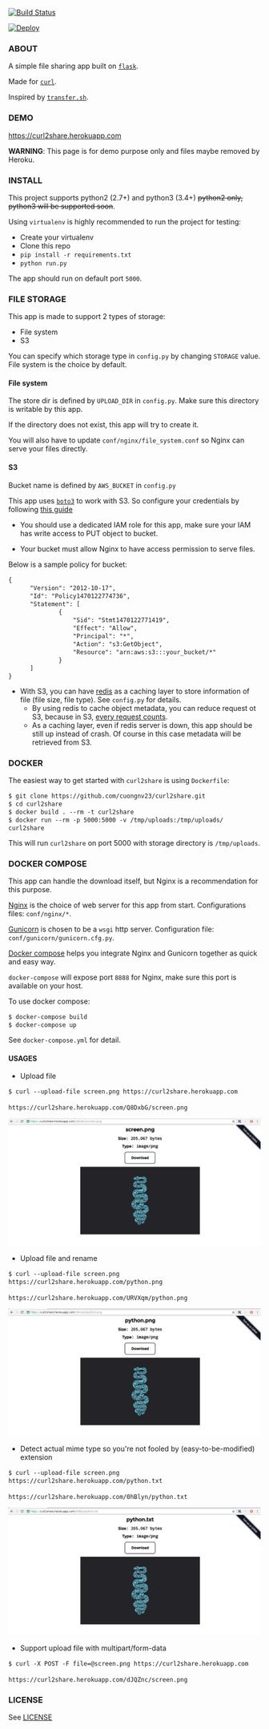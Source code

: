 [![Build Status](https://travis-ci.org/cuongnv23/curl2share.svg?branch=master)](https://travis-ci.org/cuongnv23/curl2share)

[![Deploy](https://www.herokucdn.com/deploy/button.svg)](https://heroku.com/deploy?template=https://github.com/cuongnv23/curl2share)

### ABOUT

A simple file sharing app built on [`flask`](https://github.com/pallets/flask).

Made for [`curl`](https://curl.haxx.se/).

Inspired by [`transfer.sh`](https://github.com/dutchcoders/transfer.sh/).

### DEMO

https://curl2share.herokuapp.com

**WARNING**: This page is for demo purpose only and files maybe removed by Heroku.

### INSTALL

This project supports python2 (2.7+) and python3 (3.4+) ~~python2 only, python3 
will be supported soon~~.

Using `virtualenv` is highly recommended to run the project for testing:

- Create your virtualenv
- Clone this repo
- `pip install -r requirements.txt`
- `python run.py`

The app should run on default port `5000`.

### FILE STORAGE

This app is made to support 2 types of storage:

- File system
- S3


You can specify which storage type in `config.py` by changing `STORAGE` value.
File system is the choice by default.

#### File system

The store dir is defined by `UPLOAD_DIR` in `config.py`. Make sure this
directory is writable by this app.

If the directory does not exist, this app will try to create it.

You will also have to update `conf/nginx/file_system.conf` so Nginx can serve
your files directly.

#### S3

Bucket name is defined by `AWS_BUCKET` in `config.py`

This app uses [`boto3`](https://github.com/boto/boto3) to work with S3. 
So configure your credentials by following [this guide](http://boto3.readthedocs.io/en/latest/guide/quickstart.html#configuration)


- You should use a dedicated IAM role for this app, make sure your IAM has write 
access to PUT object to bucket.

- Your bucket must allow Nginx to have access permission to serve files.

Below is a sample policy for bucket:

  ```
  {
        "Version": "2012-10-17",
        "Id": "Policy1470122774736",
        "Statement": [
                {
                    "Sid": "Stmt1470122771419",
                    "Effect": "Allow",
                    "Principal": "*",
                    "Action": "s3:GetObject",
                    "Resource": "arn:aws:s3:::your_bucket/*"
                }
        ]
  }
  ```
- With S3, you can have [redis](https://github.com/antirez/redis) as a caching layer to store information
of file (file size, file type). See `config.py` for details. 
    - By using redis to cache object metadata, you can reduce request ot S3, because in S3, [every request
      counts](https://aws.amazon.com/s3/pricing/).
    - As a caching layer, even if redis server is down, this app should be still up instead of crash. Of course in this
      case metadata will be retrieved from S3.

### DOCKER

The easiest way to get started with `curl2share` is using `Dockerfile`:

```
$ git clone https://github.com/cuongnv23/curl2share.git
$ cd curl2share
$ docker build . --rm -t curl2share
$ docker run --rm -p 5000:5000 -v /tmp/uploads:/tmp/uploads/ curl2share
```

This will run `curl2share` on port 5000 with storage directory is `/tmp/uploads`.


### DOCKER COMPOSE

This app can handle the download itself, but Nginx is a recommendation for this
purpose.

[Nginx](https://github.com/nginx/nginx) is the choice of web server for this 
app from start. Configurations files: `conf/nginx/*`.

[Gunicorn](https://github.com/benoitc/gunicorn) is chosen to be a `wsgi` http 
server. Configuration file: `conf/gunicorn/gunicorn.cfg.py`.

[Docker compose](https://github.com/docker/compose) helps you integrate
Nginx and Gunicorn together as quick and easy way.

`docker-compose` will expose port `8888` for Nginx, make sure this port is available on 
your host.

To use docker compose:

```
$ docker-compose build
$ docker-compose up
```

See `docker-compose.yml` for detail.

#### USAGES 


- Upload file 
```
$ curl --upload-file screen.png https://curl2share.herokuapp.com

https://curl2share.herokuapp.com/Q8DxbG/screen.png
```

![upload](screenshots/curl2share_upload_file.png "Upload file")


- Upload file and rename

```
$ curl --upload-file screen.png https://curl2share.herokuapp.com/python.png

https://curl2share.herokuapp.com/URVXqm/python.png

```
![rename_file](screenshots/curl2share_upload_rename.png "Upload and rename file")

- Detect actual mime type so you're not fooled by (easy-to-be-modified) extension

```
$ curl --upload-file screen.png https://curl2share.herokuapp.com/python.txt

https://curl2share.herokuapp.com/0hBlyn/python.txt

```
![actual_mime_type](screenshots/curl2share_upload_actual_mime.png "Detect actual mime type")


- Support upload file with multipart/form-data

```
$ curl -X POST -F file=@screen.png https://curl2share.herokuapp.com

https://curl2share.herokuapp.com/dJQZnc/screen.png
```



### LICENSE

See
[LICENSE](https://github.com/cuongnv23/curl2share/blob/master/LICENSE)
